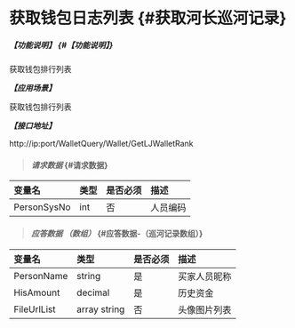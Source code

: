 # 获取钱包日志列表 {#获取河长巡河记录}

##### _【功能说明】_ {#【功能说明】}

获取钱包排行列表

_**【应用场景】**_

获取钱包排行列表


_**【接口地址】**_


http://ip:port/WalletQuery/Wallet/GetLJWalletRank

> #### _请求数据_ {#请求数据}

| 变量名 | 类型 | 是否必须 | 描述 |
| :--- | :--- | :--- | :--- |
| PersonSysNo | int | 否 | 人员编码 |


> #### _应答数据 （数组）_ {#应答数据-（巡河记录数组）}

| 变量名 | 类型 | 是否必须 | 描述 |
| :--- | :--- | :--- | :--- |
| PersonName | string| 是 | 买家人员昵称 |
| HisAmount| decimal| 是 | 历史资金|
| FileUrlList | array string | 否 | 头像图片列表 |

